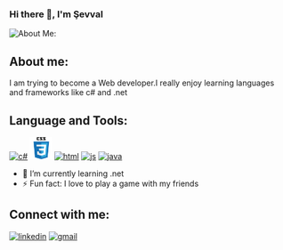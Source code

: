 ### Hi there 👋, I'm Şevval
![About Me:](https://miro.medium.com/max/1800/1*jB76MLZjiNhGSQQvxm7LSQ.gif)

## About me:
I am trying to become a Web developer.I really enjoy learning languages and frameworks like c# and .net

## Language and Tools:
[<img src='https://iconape.com/wp-content/files/sh/51404/svg/c--4.svg' alt='c#' height='40'>](https://www.w3schools.com/cs/index.php)
[<img src='https://raw.githubusercontent.com/github/explore/6c6508f34230f0ac0d49e847a326429eefbfc030/topics/css/css.png' alt='css' height='40'>](https://www.w3schools.com/css/)
[<img src='https://cdn.icon-icons.com/icons2/2107/PNG/512/file_type_html_icon_130541.png' alt='html' height='40'>](https://www.w3schools.com/html/)
[<img src='https://cdn.iconscout.com/icon/free/png-256/javascript-2038874-1720087.png' alt='js' height='40'>](https://developer.mozilla.org/en-US/docs/Web/JavaScript)
[<img src='https://cdn.icon-icons.com/icons2/2415/PNG/512/java_original_wordmark_logo_icon_146459.png' alt='java' height='40'>](https://www.tutorialspoint.com/java/index.htm)


- 🌱 I’m currently learning .net 
- ⚡ Fun fact: I love to play a game with my friends 

## Connect with me:
[<img src='https://image.flaticon.com/icons/png/512/174/174857.png' alt='linkedin' height='40'>](https://www.linkedin.com/in/https://www.linkedin.com/in/sevvalkolemen//) [<img src='https://upload.wikimedia.org/wikipedia/commons/thumb/7/7e/Gmail_icon_%282020%29.svg/512px-Gmail_icon_%282020%29.svg.png' alt='gmail' height='40'>](seval.kolemen@gmail.com)  

